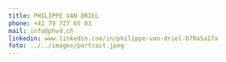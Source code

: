 ```yaml
---
title: PHILIPPE VAN DRIEL
phone: +41 79 727 65 03
mail: info@phvd.ch
linkedin: www.linkedin.com/in/philippe-van-driel-b70a5a17a
foto: ../../images/portrait.jpeg
---
```


